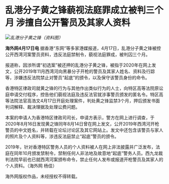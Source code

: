# 乱港分子黄之锋藐视法庭罪成立被判三个月 涉擅自公开警员及其家人资料

![](https://inews.gtimg.com/om_bt/OQL-sTDdVd4IDIIg66foJ4advwiF_wq5SFDo4O3LAWLEcAA/1000)_乱港分子黄之锋（资料图）_

**海外网4月17日电** 据香港“东网”等多家港媒报道，4月17日，乱港分子黄之锋被控公开西湾河案警员资料，违反法庭禁制令，藐视法庭罪成，被判囚三个月。

报道称，因涉所谓“初选案”被还押的乱港分子黄之锋，被指于2020年在网上发文，公开2019年11月西湾河向黑暴分子开枪的警员及其家人姓名、资料及行踪等，涉嫌违反法院禁止对警员“起底”的颁令，以及保守该警员身份的命令。

香港特区律政司就黄之锋的行为与其他作出类似行为的人士，向特区高等法院原讼庭申请交付程序，控告他们藐视法庭及违反法官就涉事警员颁发的匿名令。特区高等法院法官高浩文4月17日开庭处理案件，判处黄之锋监禁3个月，押后颁发书面判词解释、裁决理据及处理讼费问题。

本案的申请人为香港特区律政司司长，申请方表示，警方在网上进行调查，于2020年8月16日发现黄之锋同年8月14日曾在网上发文，公开2019年西湾河开枪警员的中文姓名，并转载在论坛讨论区及其它网站上。发文中还包含该警员与家人的照片及个人资料等，涉违反法庭禁止“起底”警员的颁令。

2019年，针对香港特区警务人员的个人资料被人在网上非法披露并广泛发布，法庭在同年10月颁发禁制令，禁制任何人非法地及故意地“起底”警务人员。西九龙裁判法院早前也已就西湾河案颁布命令，禁止任何人发布或报道开枪警员及其家人的个人资料。（海外网
杨佳）

海外网版权作品，未经授权不得转载。

